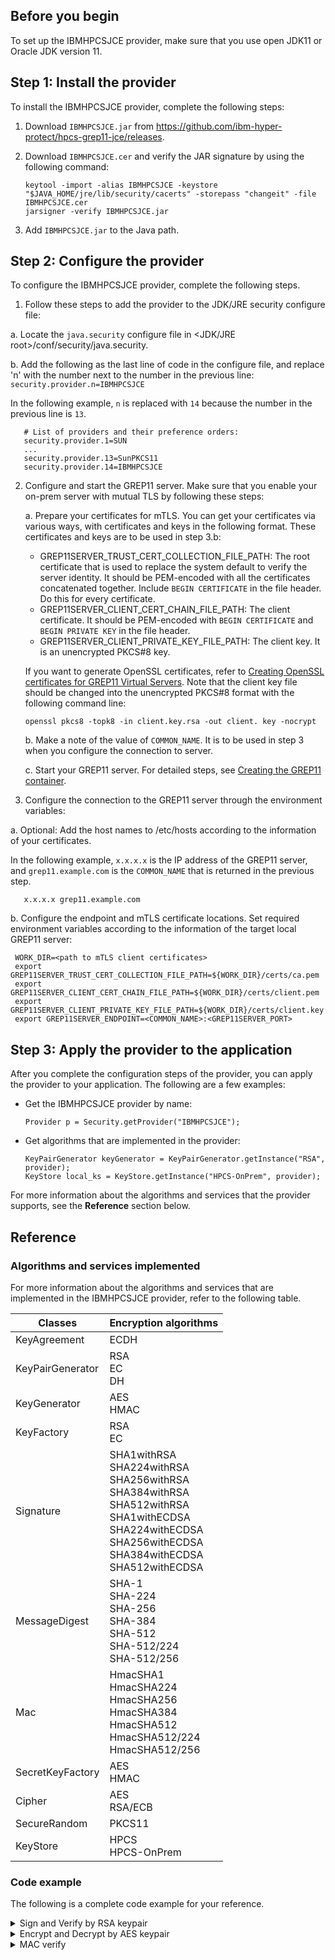 
## Before you begin

To set up the IBMHPCSJCE provider, make sure that you use open JDK11 or Oracle JDK version 11.


## Step 1: Install the provider

To install the IBMHPCSJCE provider, complete the following steps:

1. Download `IBMHPCSJCE.jar` from https://github.com/ibm-hyper-protect/hpcs-grep11-jce/releases.

2. Download `IBMHPCSJCE.cer` and verify the JAR signature by using the following command:
   ```
   keytool -import -alias IBMHPCSJCE -keystore  "$JAVA_HOME/jre/lib/security/cacerts" -storepass "changeit" -file IBMHPCSJCE.cer
   jarsigner -verify IBMHPCSJCE.jar
   ```

3. Add `IBMHPCSJCE.jar` to the Java path.


## Step 2: Configure the provider

To configure the IBMHPCSJCE provider, complete the following steps.

1. Follow these steps to add the provider to the JDK/JRE security configure file:

  a. Locate the `java.security` configure file in <JDK/JRE root>/conf/security/java.security.

  b. Add the following as the last line of code in the configure file, and replace 'n' with the number next to the number in the previous line:
     ```
     security.provider.n=IBMHPCSJCE
     ```

  In the following example, `n` is replaced with `14` because the number in the previous line is `13`.
  ```
     # List of providers and their preference orders:
     security.provider.1=SUN
     ...
     security.provider.13=SunPKCS11
     security.provider.14=IBMHPCSJCE
  ```

2. Configure and start the GREP11 server. Make sure that you enable your on-prem server with mutual TLS by following these steps:

    a. Prepare your certificates for mTLS. You can get your certificates via various ways, with certificates and keys in the following format. These certificates and keys are to be used in step 3.b:
      - GREP11SERVER_TRUST_CERT_COLLECTION_FILE_PATH: The root certificate that is used to replace the system default to verify the server identity. It should be PEM-encoded with all the certificates concatenated together. Include `BEGIN CERTIFICATE` in the file header. Do this for every certificate.
      - GREP11SERVER_CLIENT_CERT_CHAIN_FILE_PATH: The client certificate. It should be PEM-encoded with `BEGIN CERTIFICATE` and `BEGIN PRIVATE KEY` in the file header.
      - GREP11SERVER_CLIENT_PRIVATE_KEY_FILE_PATH: The client key. It is an unencrypted PKCS#8 key.

      If you want to generate OpenSSL certificates, refer to [Creating OpenSSL certificates for GREP11 Virtual Servers](https://www.ibm.com/docs/en/hpvs/1.2.x?topic=servers-creating-openssl-certificates-grep11-containers). Note that the client key file should be changed into the unencrypted PKCS#8 format with the following command line:
      ```
      openssl pkcs8 -topk8 -in client.key.rsa -out client. key -nocrypt
      ```

    b. Make a note of the value of `COMMON_NAME`. It is to be used in step 3 when you configure the connection to server.


    c. Start your GREP11 server. For detailed steps, see [Creating the GREP11 container](https://www.ibm.com/docs/en/hpvs/1.2.x?topic=servers-working-grep11-virtual).


3. Configure the connection to the GREP11 server through the environment variables:

  a. Optional: Add the host names to /etc/hosts according to the information of your certificates.

  In the following example, `x.x.x.x` is the IP address of the GREP11 server, and `grep11.example.com` is the `COMMON_NAME` that is returned in the previous step.
  ```
     x.x.x.x grep11.example.com
  ```

  b. Configure the endpoint and mTLS certificate locations. Set required environment variables according to the information of the target local GREP11 server:

     WORK_DIR=<path to mTLS client certificates>
     export GREP11SERVER_TRUST_CERT_COLLECTION_FILE_PATH=${WORK_DIR}/certs/ca.pem
     export GREP11SERVER_CLIENT_CERT_CHAIN_FILE_PATH=${WORK_DIR}/certs/client.pem
     export GREP11SERVER_CLIENT_PRIVATE_KEY_FILE_PATH=${WORK_DIR}/certs/client.key
     export GREP11SERVER_ENDPOINT=<COMMON_NAME>:<GREP11SERVER_PORT>



## Step 3: Apply the provider to the application

After you complete the configuration steps of the provider, you can apply the provider to your application. The following are a few examples:

- Get the IBMHPCSJCE provider by name:
  ```
  Provider p = Security.getProvider("IBMHPCSJCE");
  ```

- Get algorithms that are implemented in the provider:
  ```
  KeyPairGenerator keyGenerator = KeyPairGenerator.getInstance("RSA", provider);
  KeyStore local_ks = KeyStore.getInstance("HPCS-OnPrem", provider);
  ```
For more information about the algorithms and services that the provider supports, see the **Reference** section below.

## Reference

### Algorithms and services implemented

For more information about the algorithms and services that are implemented in the IBMHPCSJCE provider, refer to the following table.

|  Classes   | Encryption algorithms  |
|  ----  | ----  |
| KeyAgreement  | ECDH |
| KeyPairGenerator  | RSA<br>EC<br>DH |
| KeyGenerator  | AES<br>HMAC |
| KeyFactory  | RSA<br>EC |
| Signature  |SHA1withRSA<br>SHA224withRSA<br>SHA256withRSA<br>SHA384withRSA<br>SHA512withRSA<br>SHA1withECDSA<br>SHA224withECDSA<br>SHA256withECDSA<br>SHA384withECDSA<br>SHA512withECDSA |
| MessageDigest  | SHA-1<br>SHA-224<br>SHA-256<br>SHA-384<br>SHA-512<br>SHA-512/224<br>SHA-512/256 |
| Mac  | HmacSHA1<br>HmacSHA224<br>HmacSHA256<br>HmacSHA384<br>HmacSHA512<br>HmacSHA512/224<br>HmacSHA512/256 |
| SecretKeyFactory  | AES<br>HMAC |
| Cipher  | AES<br>RSA/ECB |
| SecureRandom  | PKCS11 |
| KeyStore  | HPCS<br>HPCS-OnPrem |


### Code example

The following is a complete code example for your reference.

<details>
<summary>Sign and Verify by RSA keypair</summary>
<pre><code>
// - generate RSA keypair
KeyPairGenerator keyGenerator = KeyPairGenerator.getInstance("RSA", provider);
keyGenerator.initialize(2048);
KeyPair rsaKeyPair = keyGenerator.generateKeyPair();
//Output: "Generate RSA keypair : " + rsaKeyPair.toString()

// - init keystore instance
String alias = "e2e_key";
char[] pwd = "test".toCharArray();
//Output: "Init local keystore instance..."

// - store keystore firstly
File file = new File("/tmp/keystore");
KeyStore local_ks = KeyStore.getInstance("HPCS-OnPrem", provider);
if (file.exists()) {
	local_ks.load(new FileInputStream(file), pwd);
} else {
	local_ks.load(null, null);
	local_ks.store(new FileOutputStream(file), pwd);
}
//Output: "Init local keystore successfully"

// - set key
CertificateFactory cf = CertificateFactory.getInstance("X.509");
FileInputStream fis = new FileInputStream(new File("./lise_sommer_certificatechain.p7"));
CertPath certPath = cf.generateCertPath(fis, "PKCS7");
List<? extends Certificate> certList = certPath.getCertificates();
certificateChain = CertificateUtility.sortCertificates(certList.toArray(new Certificate[certList.size()]));
local_ks.setKeyEntry(alias, rsaKeyPair.getPrivate(), pwd, certificateChain);
//Output: "Set key entry"

// - store key to pfx
local_ks.store(os, pwd);
//Output: "Store key entry"

opStream = new FileOutputStream(outputFile);
os.writeTo(opStream);
stream = new FileInputStream(outputFile);
//Output: "Write key entry to pfx"

// - load from stored pfx
local_ks.load(stream, pwd);
//Output: "Load key entry from pfx..."

// - Retrive from loaded stream
PrivateKey retrievedKey = (PrivateKey) local_ks.getKey(alias, pwd);
//Output: "Load key entry from pfx succssfully"

// - sign and verify
byte[] dataToSign = "Send more money".getBytes(StandardCharsets.UTF_8);
// Info: "Get signature instance "
Signature rsaSig = Signature.getInstance("SHA256withRSA", provider);
// - when signing with EP11 private key
//Info: "Sign data"
rsaSig.initSign(retrievedKey);
rsaSig.update(dataToSign, 0, dataToSign.length);
byte[] signatureValue = rsaSig.sign();

// - then the signature can be validated by public key using EP11
//Info: "Verify signature"
rsaSig.initVerify(rsaKeyPair.getPublic());
rsaSig.update(dataToSign, 0, dataToSign.length);
boolean isValid = rsaSig.verify(signatureValue);
//Output: "Signature and verification result : " + isValid    

</code></pre>
</details>


<details>
<summary>Encrypt and Decrypt by AES keypair</summary>
<pre><code>
// - encrypt and decrypt
//Info: "Encrypt and Decrypt by AES ..."
KeyGenerator kg = KeyGenerator.getInstance("AES", provider);
kg.init(128);
SecretKey key = kg.generateKey();
//Output: "Generate AES secret key"

// - securerandom
final int AES_KEYLENGTH = 128;
byte[] iv = new byte[AES_KEYLENGTH / 8];
SecureRandom srAES = new SecureRandom();
srAES.nextBytes(iv);
Cipher cipher = Cipher.getInstance("AES/CBC/PKCS5Padding", provider);
//Info: "Encrypt data by AES"
cipher.init(Cipher.ENCRYPT_MODE, key, new IvParameterSpec(iv));
String targetData = "Test Encrypt and Decrypt Data";
byte[] result = cipher.doFinal(targetData.getBytes());
//Info: "Decrypt data by AES"
cipher.init(Cipher.DECRYPT_MODE, key, new IvParameterSpec(iv));
byte[] decryptData = cipher.doFinal(result);
//Output: "Verify decrypt vs. encrypt : " + targetData.equals(new String(decryptData))
</code></pre>
</details>

<details>
<summary>MAC verify</summary>
<pre><code>
// - MAC verify
KeyGenerator kgMAC = KeyGenerator.getInstance("HMAC", provider);
kg.init(128);
SecretKey keyMAC = kgMAC.generateKey();
Mac mac = Mac.getInstance("HmacSHA256", provider);
mac.init(keyMAC);
byte[] dataBytes = "Test Mac".getBytes(StandardCharsets.UTF_8);
byte[] res = mac.doFinal(dataBytes);
//Output: "MAC verify : " + !Base64.getEncoder().encodeToString(res).isEmpty()
</code></pre>
</details>

